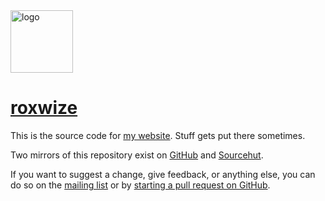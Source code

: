 <img src="https://roxwize.xyz/static/img/logo.png" alt="logo" width="100" />

# [roxwize](https://roxwize.xyz/)

This is the source code for [my website](https://roxwize.xyz/). Stuff gets put there sometimes.

Two mirrors of this repository exist on [GitHub](https://github.com/thekifake/roxwize.xyz) and [Sourcehut](https://git.sr.ht/~roxwize/roxwize.xyz).

If you want to suggest a change, give feedback, or anything else, you can do so on the [mailing list](https://lists.sr.ht/~roxwize/roxwize.xyz-discuss) or by [starting a pull request on GitHub](https://github.com/thekifake/roxwize.xyz/pulls).
